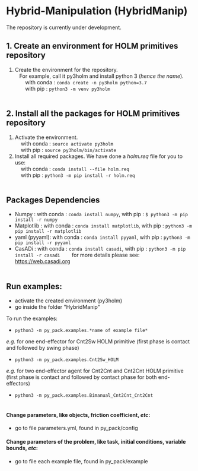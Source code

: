 # Hybrid-Manipulation (HybridManip)

The repository is currently under development.


## 1. Create an environment for HOLM primitives repository
1. Create the environment for the repository.<br/> 
&nbsp;&nbsp;&nbsp;For example, call it py3holm and install python 3 (*hence the name*).<br/> 
&nbsp;&nbsp;&nbsp;&nbsp;&nbsp;&nbsp; with conda : ```conda create -n py3holm python=3.7```<br/>
&nbsp;&nbsp;&nbsp;&nbsp;&nbsp;&nbsp; with pip : ```python3 -m venv py3holm```<br/><br/>


## 2. Install all the packages for HOLM primitives repository
1. Activate the environment.<br/> 
&nbsp;&nbsp;&nbsp; with conda : ```source activate py3holm```<br/> 
&nbsp;&nbsp;&nbsp; with pip : ```source py3holm/bin/activate```
2. Install all required packages. We have done a *holm.req* file for you to use:<br/> 
&nbsp;&nbsp;&nbsp; with conda : ```conda install --file holm.req```<br/> 
&nbsp;&nbsp;&nbsp; with pip : ```python3 -m pip install -r holm.req```<br/><br/>

## Packages Dependencies 

* Numpy : with conda : ```conda install numpy```,  with pip : ```$ python3 -m pip install -r numpy``` 
* Matplotlib : with conda : ```conda install matplotlib```,  with pip : ```python3 -m pip install -r matplotlib``` 
* yaml (pyyaml): with conda : ```conda install pyyaml```,  with pip : ```python3 -m pip install -r pyyaml``` 
* CasADi : with conda : ```conda install casadi```,  with pip : ```python3 -m pip install -r casadi``` 
&nbsp;&nbsp;&nbsp;&nbsp;&nbsp;&nbsp; for more details please see: https://web.casadi.org  <br/><br/>


## Run examples: 

* activate the created environment (py3holm)
* go inside the folder "HybridManip"

To run the examples:
* ```python3 -m py_pack.examples.*name of example file*```

*e.g.* for one end-effector for Cnt2Sw HOLM primitive (first phase is contact and followed by swing phase)
* ```python3 -m py_pack.examples.Cnt2Sw_HOLM```


*e.g.* for two end-effector agent for Cnt2Cnt and Cnt2Cnt HOLM primitive (first phase is contact and followed by contact phase for both end-effectors)
* ```python3 -m py_pack.examples.Bimanual_Cnt2Cnt_Cnt2Cnt``` <br/><br/>


#### Change parameters, like objects, friction coefficient, *etc*:

* go to file parameters.yml, found in py_pack/config 


#### Change parameters of the problem, like task, initial conditions, variable bounds, *etc*:

* go to file each example file, found in py_pack/example 



